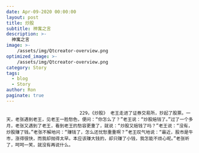 ```yaml
---
date: Apr-09-2020 00:00:00
layout: post
title: 炒股
subtitle: 神寓之言
description: >-
  神寓之言
image: >-
    /assets/img/Qtcreator-overview.png
optimized_image: >-
    /assets/img/Qtcreator-overview.png
category: Story
tags:
  - blog
  - Story
author: Ron
paginate: true
---
```


							　　229，《炒股》 老王走进了证券交易所，抄起了股票。一天，老张遇到老王，见老王一脸愁色，便问：“你怎么了？”老王说：“炒股赔钱了。”过了一个多月，老张又遇到了老王，看到老王的愁容更重了，就说：“炒股又赔钱了吗？”老王说：“没有，炒股赚了钱。”老张不解地问：“赚钱了，怎么还忧愁重重啊？”老王叹气地说：“最近，股市是牛市，涨得很快，而我却抛得太早。本应该赚大钱的，却只赚了小钱，我怎能不烦心呢。”老张听了，呵呵一笑，就没有再说什么。
							
							
						